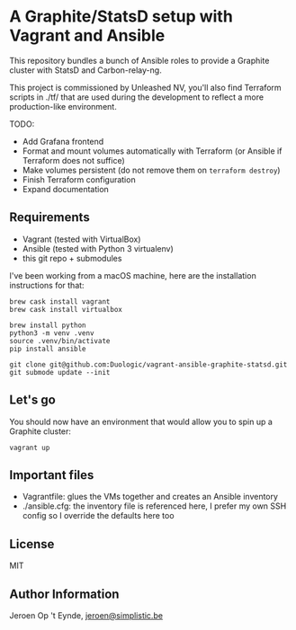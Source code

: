 A Graphite/StatsD setup with Vagrant and Ansible
================================================

This repository bundles a bunch of Ansible roles to provide a Graphite cluster with StatsD and Carbon-relay-ng.

This project is commissioned by Unleashed NV, you'll also find Terraform scripts in ./tf/ that are used during the development to reflect a more production-like environment.

TODO:
- Add Grafana frontend
- Format and mount volumes automatically with Terraform (or Ansible if Terraform does not suffice)
- Make volumes persistent (do not remove them on `terraform destroy`)
- Finish Terraform configuration
- Expand documentation

Requirements
------------

- Vagrant (tested with VirtualBox)
- Ansible (tested with Python 3 virtualenv)
- this git repo + submodules

I've been working from a macOS machine, here are the installation instructions for that:

    brew cask install vagrant
    brew cask install virtualbox

    brew install python
    python3 -m venv .venv
    source .venv/bin/activate
    pip install ansible

    git clone git@github.com:Duologic/vagrant-ansible-graphite-statsd.git
    git submode update --init

Let's go
--------

You should now have an environment that would allow you to spin up a Graphite cluster:

    vagrant up

Important files
---------------

- Vagrantfile: glues the VMs together and creates an Ansible inventory
- ./ansible.cfg: the inventory file is referenced here, I prefer my own SSH config so I override the defaults here too

License
-------

MIT

Author Information
------------------

Jeroen Op 't Eynde, jeroen@simplistic.be

